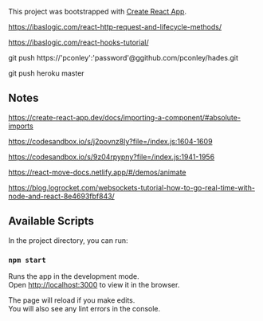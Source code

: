 This project was bootstrapped with [Create React App](https://github.com/facebook/create-react-app).


https://ibaslogic.com/react-http-request-and-lifecycle-methods/

https://ibaslogic.com/react-hooks-tutorial/

git push https://'pconley':'password'@ggithub.com/pconley/hades.git

git push heroku master

## Notes

https://create-react-app.dev/docs/importing-a-component/#absolute-imports

https://codesandbox.io/s/j2povnz8ly?file=/index.js:1604-1609

https://codesandbox.io/s/9z04rpypny?file=/index.js:1941-1956

https://react-move-docs.netlify.app/#/demos/animate

https://blog.logrocket.com/websockets-tutorial-how-to-go-real-time-with-node-and-react-8e4693fbf843/

## Available Scripts

In the project directory, you can run:

### `npm start`

Runs the app in the development mode.<br />
Open [http://localhost:3000](http://localhost:3000) to view it in the browser.

The page will reload if you make edits.<br />
You will also see any lint errors in the console.
